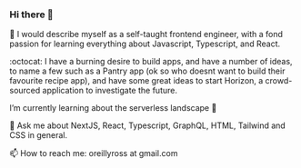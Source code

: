 ### Hi there 👋

🔭 I would describe myself as a self-taught frontend engineer, with a fond passion for learning everything about Javascript, Typescript, and React.

:octocat: I have a burning desire to build apps, and have a number of ideas, to name a few such as a Pantry app (ok so who doesnt want to build their favourite recipe app), and have some great ideas to start Horizon, a crowd-sourced application to investigate the future.

I’m currently learning about the serverless landscape :tada:

💬 Ask me about NextJS, React, Typescript, GraphQL, HTML, Tailwind and CSS in general.   

📫 How to reach me: oreillyross at gmail.com

